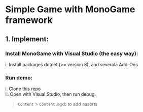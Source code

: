 # Simple Game with MonoGame framework
## 1. Implement:
### Install MonoGame with Visual Studio (the easy way):
i. Install packages dotnet (>= version 8), and severala Add-Ons
### Run demo:
i. Clone this repo \
ii. Open with Visual Studio, then run debug.
> `Content` > `Content.mgcb` to add asserts